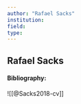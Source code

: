 ```yaml
---
author: "Rafael Sacks"
institution:
field:
type:
---
```


## Rafael Sacks
#### Bibliography:

![[@Sacks2018-cv]]